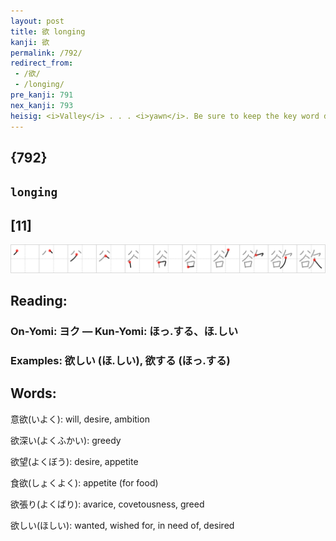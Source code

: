 ```yaml
---
layout: post
title: 欲 longing
kanji: 欲
permalink: /792/
redirect_from:
 - /欲/
 - /longing/
pre_kanji: 791
nex_kanji: 793
heisig: <i>Valley</i> . . . <i>yawn</i>. Be sure to keep the key word distinct from <i>pining</i> (Frame 683).
---
```


## {792}

## `longing`

## [11]

<div class="stroke"><img src="../images/E6ACB2.png" /></div>

## Reading:

### On-Yomi: ヨク &mdash; Kun-Yomi: ほっ.する、ほ.しい

### Examples: 欲しい (ほ.しい), 欲する (ほっ.する)

## Words:

意欲(いよく): will, desire, ambition

欲深い(よくふかい): greedy

欲望(よくぼう): desire, appetite

食欲(しょくよく): appetite (for food)

欲張り(よくばり): avarice, covetousness, greed

欲しい(ほしい): wanted, wished for, in need of, desired
